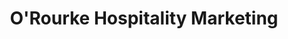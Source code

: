 ---
title: "O'Rourke Hospitality Marketing"
description: ""
date: null
featured: false
gallery: 
- 
  url: "/assets/images/orourke-splash.jpg"
  caption: null
tags: "responsive"
---
